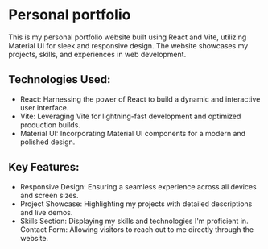 # Personal portfolio
This is my personal portfolio website built using React and Vite, utilizing Material UI for sleek and responsive design. The website showcases my projects, skills, and experiences in web development.

## Technologies Used:
- React: Harnessing the power of React to build a dynamic and interactive user interface.
- Vite: Leveraging Vite for lightning-fast development and optimized production builds.
- Material UI: Incorporating Material UI components for a modern and polished design.

## Key Features:
- Responsive Design: Ensuring a seamless experience across all devices and screen sizes.
- Project Showcase: Highlighting my projects with detailed descriptions and live demos.
- Skills Section: Displaying my skills and technologies I'm proficient in.
Contact Form: Allowing visitors to reach out to me directly through the website.